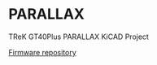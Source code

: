 # PARALLAX
TReK GT40Plus PARALLAX KiCAD Project

[Firmware repository](https://github.com/digitarhythm/qmk_firmware/tree/digitarhythm/keyboards/trek/parallax)
